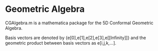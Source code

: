 # Geometric Algebra

CGAlgebra.m is a mathematica package for the 5D Conformal Geometric Algebra.

Basis vectors are denoted by {e[0],e[1],e[2],e[3],e[\[Infinity]]} and
the geometric product between basis vectors as e[i,j,k,...].

